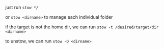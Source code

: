 just run `stow */`

or `stow <dirname>` to manage each individual folder 

if the target is not the home dir, we can run `stow -t /desired/target/dir <dirname>`

to unstow, we can run `stow -D <dirname>`
